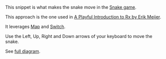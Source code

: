This snippet is what makes the snake move in the
[Snake game](https://julienmoumne.github.io/rx-training-games/#?title=snake).

This approach is the one used in [A Playful Introduction to Rx by Erik Meijer](https://youtu.be/WKore-AkisY?t=46m30s).

It leverages 
[Map](https://github.com/Reactive-Extensions/RxJS/blob/master/doc/api/core/operators/select.md)
and
[Switch](https://github.com/Reactive-Extensions/RxJS/blob/master/doc/api/core/operators/switch.md).

Use the Left, Up, Right and Down arrows of your keyboard to move the snake.

See [full diagram](https://raw.githubusercontent.com/JulienMoumne/rx-training-games/master/js/samples/slither-using-map-and-switch/slither-using-map-and-switch.png).